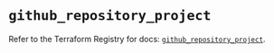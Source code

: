 # `github_repository_project`

Refer to the Terraform Registry for docs: [`github_repository_project`](https://registry.terraform.io/providers/integrations/github/6.1.0/docs/resources/repository_project).
